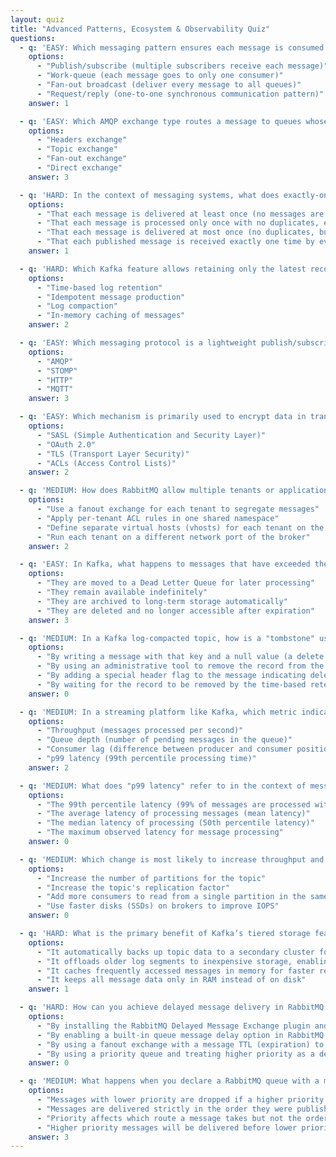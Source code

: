 ```yaml
---
layout: quiz
title: "Advanced Patterns, Ecosystem & Observability Quiz"
questions:
  - q: 'EASY: Which messaging pattern ensures each message is consumed by only one recipient (and not broadcast to all subscribers)?'
    options:
      - "Publish/subscribe (multiple subscribers receive each message)"
      - "Work-queue (each message goes to only one consumer)"
      - "Fan-out broadcast (deliver every message to all queues)"
      - "Request/reply (one-to-one synchronous communication pattern)"
    answer: 1

  - q: 'EASY: Which AMQP exchange type routes a message to queues whose binding key exactly matches the message’s routing key?'
    options:
      - "Headers exchange"
      - "Topic exchange"
      - "Fan-out exchange"
      - "Direct exchange"
    answer: 3

  - q: 'HARD: In the context of messaging systems, what does exactly-once delivery semantics guarantee?'
    options:
      - "That each message is delivered at least once (no messages are lost, but duplicates are possible)"
      - "That each message is processed only once with no duplicates, even in the event of retries or failures"
      - "That each message is delivered at most once (no duplicates, but some messages may be lost)"
      - "That each published message is received exactly one time by every subscriber"
    answer: 1

  - q: 'HARD: Which Kafka feature allows retaining only the latest record for each key in a topic, enabling state reconstruction for event sourcing use cases?'
    options:
      - "Time-based log retention"
      - "Idempotent message production"
      - "Log compaction"
      - "In-memory caching of messages"
    answer: 2

  - q: 'EASY: Which messaging protocol is a lightweight publish/subscribe system often used for IoT devices?'
    options:
      - "AMQP"
      - "STOMP"
      - "HTTP"
      - "MQTT"
    answer: 3

  - q: 'EASY: Which mechanism is primarily used to encrypt data in transit for messaging systems?'
    options:
      - "SASL (Simple Authentication and Security Layer)"
      - "OAuth 2.0"
      - "TLS (Transport Layer Security)"
      - "ACLs (Access Control Lists)"
    answer: 2

  - q: 'MEDIUM: How does RabbitMQ allow multiple tenants or applications to be isolated on a single cluster?'
    options:
      - "Use a fanout exchange for each tenant to segregate messages"
      - "Apply per-tenant ACL rules in one shared namespace"
      - "Define separate virtual hosts (vhosts) for each tenant on the broker"
      - "Run each tenant on a different network port of the broker"
    answer: 2

  - q: 'EASY: In Kafka, what happens to messages that have exceeded the configured retention period of a topic?'
    options:
      - "They are moved to a Dead Letter Queue for later processing"
      - "They remain available indefinitely"
      - "They are archived to long-term storage automatically"
      - "They are deleted and no longer accessible after expiration"
    answer: 3

  - q: 'MEDIUM: In a Kafka log-compacted topic, how is a "tombstone" used to mark a record as deleted?'
    options:
      - "By writing a message with that key and a null value (a delete marker) to the topic"
      - "By using an administrative tool to remove the record from the log"
      - "By adding a special header flag to the message indicating deletion"
      - "By waiting for the record to be removed by the time-based retention policy"
    answer: 0

  - q: 'MEDIUM: In a streaming platform like Kafka, which metric indicates that a consumer is lagging behind the producer in processing messages?'
    options:
      - "Throughput (messages processed per second)"
      - "Queue depth (number of pending messages in the queue)"
      - "Consumer lag (difference between producer and consumer positions)"
      - "p99 latency (99th percentile processing time)"
    answer: 2

  - q: 'MEDIUM: What does "p99 latency" refer to in the context of message processing performance?'
    options:
      - "The 99th percentile latency (99% of messages are processed within this time threshold)"
      - "The average latency of processing messages (mean latency)"
      - "The median latency of processing (50th percentile latency)"
      - "The maximum observed latency for message processing"
    answer: 0

  - q: 'MEDIUM: Which change is most likely to increase throughput and allow more consumer parallelism for a Kafka topic?'
    options:
      - "Increase the number of partitions for the topic"
      - "Increase the topic's replication factor"
      - "Add more consumers to read from a single partition in the same group"
      - "Use faster disks (SSDs) on brokers to improve IOPS"
    answer: 0

  - q: 'HARD: What is the primary benefit of Kafka’s tiered storage feature?'
    options:
      - "It automatically backs up topic data to a secondary cluster for disaster recovery"
      - "It offloads older log segments to inexpensive storage, enabling longer retention with less local disk usage"
      - "It caches frequently accessed messages in memory for faster retrieval"
      - "It keeps all message data only in RAM instead of on disk"
    answer: 1

  - q: 'HARD: How can you achieve delayed message delivery in RabbitMQ (since RabbitMQ does not natively support delayed queues)?'
    options:
      - "By installing the RabbitMQ Delayed Message Exchange plugin and publishing messages with a delay parameter"
      - "By enabling a built-in queue message delay option in RabbitMQ's settings"
      - "By using a fanout exchange with a message TTL (expiration) to delay forwarding"
      - "By using a priority queue and treating higher priority as a delay mechanism"
    answer: 0

  - q: 'MEDIUM: What happens when you declare a RabbitMQ queue with a maximum priority and publish messages with varying priority values?'
    options:
      - "Messages with lower priority are dropped if a higher priority message arrives"
      - "Messages are delivered strictly in the order they were published (FIFO), regardless of priority"
      - "Priority affects which route a message takes but not the order in the queue"
      - "Higher priority messages will be delivered before lower priority messages"
    answer: 3
---
```

